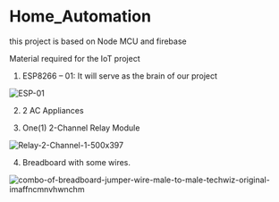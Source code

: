 # Home_Automation
this project is based on Node MCU and firebase

Material required for the IoT project

1. ESP8266 – 01: It will serve as the brain of our project

![ESP-01](https://user-images.githubusercontent.com/48655841/125481260-8d00b537-9fdf-4931-b39f-68a540694fb7.jpeg)

2. 2 AC Appliances

3. One(1) 2-Channel Relay Module

![Relay-2-Channel-1-500x397](https://user-images.githubusercontent.com/48655841/125482083-a4aae1b4-29a7-406e-bb1b-beec52adbfd2.jpeg)


4. Breadboard with some wires.

![combo-of-breadboard-jumper-wire-male-to-male-techwiz-original-imaffncmnvhwnchm](https://user-images.githubusercontent.com/48655841/125481884-6828a3f6-a12e-4e71-954d-65f01e2e1309.jpeg)




